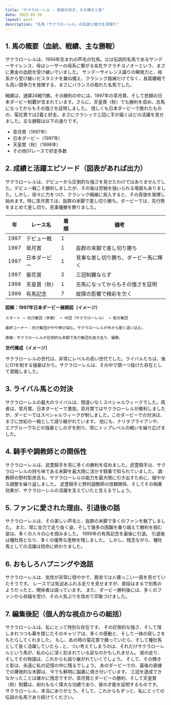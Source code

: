 ```yaml
---
title: "サクラローレル - 悲劇の天才、その輝きと影"
date: 2025-05-30
layout: post
description: "名馬『サクラローレル』の伝説と魅力を深堀り"
---
```


## 1. 馬の概要（血統、戦績、主な勝鞍）

サクラローレルは、1994年生まれの芦毛の牡馬。父は伝説的名馬であるサンデーサイレンス、母はシーザーの母系に繋がる名牝サクラチヨノオーという、まさに黄金の血統を受け継いでいました。  サンデーサイレンス譲りの瞬発力と、母系から受け継いだスタミナを兼ね備え、クラシック路線だけでなく、長距離戦でも高い競争力を発揮する、まさにバランスの取れた名馬でした。

戦績は、通算24戦11勝。その勝利の中には、1997年の皐月賞、そして悲願の日本ダービー制覇が含まれています。さらに、天皇賞（秋）でも勝利を収め、古馬になってからもその強さを証明しました。  惜しくも日本ダービーで敗れたものの、菊花賞では2着と好走。まさにクラシック三冠に手が届くほどの活躍を見せました。主な勝鞍は以下の通りです。

* 皐月賞（1997年）
* 日本ダービー（1997年）
* 天皇賞（秋）（1998年）
* その他G1レースで好走多数


## 2. 成績と活躍エピソード（図表があれば出力）

サクラローレルは、デビューから圧倒的な強さを見せたわけではありませんでした。デビュー戦こそ勝利しましたが、その後は苦戦を強いられる場面もありました。しかし、徐々に力をつけ、クラシック戦線に突入すると、その真価を発揮し始めます。特に皐月賞では、抜群の末脚で差し切り勝ち。ダービーでは、先行勢をまとめて差し切り、見事優勝を飾りました。

| 年 | レース名            | 着順 | 備考                                   |
|---|---------------------|-----|----------------------------------------|
| 1997 | デビュー戦            | 1   |                                        |
| 1997 | 皐月賞              | 1   | 抜群の末脚で差し切り勝ち             |
| 1997 | 日本ダービー          | 1   | 見事な差し切り勝ち、ダービー馬に輝く |
| 1997 | 菊花賞              | 2   | 三冠制覇ならず                        |
| 1998 | 天皇賞（秋）          | 1   | 古馬になってからもその強さを証明       |
| 1999 | 有馬記念            | 7   | 故障の影響で精彩を欠く                 |


**図解：1997年日本ダービー展開図（イメージ）**

```
スタート → 先行集団（多数） → 中団（サクラローレル） → 後方集団

最終コーナー：先行集団がやや伸び悩む。サクラローレルが外から鋭く追い込む。

直線：サクラローレルが圧倒的な末脚で先行集団を抜き去り、優勝。
```

**世代構成（イメージ）**

サクラローレルの世代は、非常にレベルの高い世代でした。ライバルたちは、後にG1を制する強豪ばかり。サクラローレルは、その中で頭一つ抜けた存在として君臨しました。


## 3. ライバル馬との対決

サクラローレルの最大のライバルは、間違いなくスペシャルウィークでした。両者は、皐月賞、日本ダービーで激突。皐月賞ではサクラローレルが勝利しましたが、ダービーではスペシャルウィークが制しました。このダービーでの対決は、まさに世紀の一戦として語り継がれています。  他にも、ナリタブライアンや、エアグルーヴなどの強豪としのぎを削り、常にトップレベルの戦いを繰り広げました。


## 4. 騎手や調教師との関係性

サクラローレルは、武豊騎手を背に多くの勝利を収めました。武豊騎手は、サクラローレルの持ち味である末脚を最大限に活かす騎乗で知られていました。  調教師の野村彰彦氏も、サクラローレルの能力を最大限に引き出すために、細やかな調整を繰り返しました。  武豊騎手と野村調教師の信頼関係、そしてその相乗効果が、サクラローレルの活躍を支えていたと言えるでしょう。


## 5. ファンに愛された理由、引退後の話

サクラローレルは、その美しい芦毛と、抜群の末脚で多くのファンを魅了しました。  また、常に全力で走り抜く姿、そして幾多の困難を乗り越えて勝利を掴む姿は、多くの人々の心を掴みました。  1999年の有馬記念を最後に引退。  引退後は種牡馬となり、多くの優秀な産駒を残しました。  しかし、残念ながら、種牡馬としての活躍は短命に終わりました。


## 6. おもしろハプニングや逸話

サクラローレルは、気性が非常に穏やかで、厩舎では人懐っこい一面を見せていたそうです。  レースでは気迫あふれる走りを見せますが、普段はまるで別馬のようだったと、関係者は語っています。  また、ダービー勝利後には、多くのファンから祝福を受け、その人気ぶりを改めて印象づけました。


## 7. 編集後記（個人的な視点からの総括）

サクラローレルは、私にとって特別な存在です。  その圧倒的な強さ、そして惜しまれつつも幕を閉じたそのキャリアは、多くの感動と、そして一抹の寂しさをもたらしてくれました。  もし、あの時の菊花賞で勝っていたら、そして種牡馬として長く活躍していたら…と、つい考えてしまうのは、それだけサクラローレルという馬が、私の心に深く刻まれている証なのかもしれません。  彼の走り、そしてその物語は、これからも語り継がれていくでしょう。  そして、その輝きと影は、永遠に私の記憶の中に残るでしょう。  あのダービーでの、最後の直線での爆発的な末脚は、今でも鮮明に脳裏に焼き付いています。  三冠を達成できなかったことは確かに残念ですが、皐月賞とダービーの勝利、そして天皇賞（秋）制覇は、紛れもなく偉大な功績であり、彼の才能を証明するものです。  サクラローレル、本当にありがとう。そして、これからもずっと、私にとっての伝説の名馬であり続けてください。
